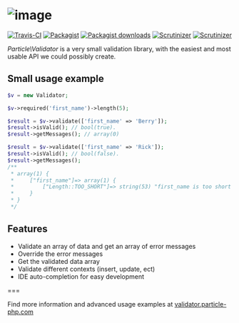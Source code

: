 ![image](https://cloud.githubusercontent.com/assets/6495166/7207286/8b48105e-e538-11e4-9dfa-97c7fb2398aa.png)
===

[![Travis-CI](https://img.shields.io/travis/particle-php/Validator/master.svg)](https://travis-ci.org/particle-php/Validator)
[![Packagist](https://img.shields.io/packagist/v/particle/validator.svg)](https://packagist.org/packages/particle/validator)
[![Packagist downloads](https://img.shields.io/packagist/dt/particle/validator.svg)](https://packagist.org/packages/particle/validator)
[![Scrutinizer](https://img.shields.io/scrutinizer/g/particle-php/Validator.svg)](https://scrutinizer-ci.com/g/particle-php/Validator/?branch=master)
[![Scrutinizer](https://img.shields.io/scrutinizer/coverage/g/particle-php/Validator/master.svg)](https://scrutinizer-ci.com/g/particle-php/Validator/?branch=master)

*Particle\Validator* is a very small validation library, with the easiest and most usable API we could possibly create.

## Small usage example

```php
$v = new Validator;

$v->required('first_name')->length(5);

$result = $v->validate(['first_name' => 'Berry']);
$result->isValid(); // bool(true).
$result->getMessages(); // array(0)

$result = $v->validate(['first_name' => 'Rick']);
$result->isValid(); // bool(false).
$result->getMessages();
/**
 * array(1) {
 *     ["first_name"]=> array(1) {
 *         ["Length::TOO_SHORT"]=> string(53) "first_name is too short and must be 5 characters long"
 *     }
 * }
 */
```

## Features

* Validate an array of data and get an array of error messages
* Override the error messages
* Get the validated data array
* Validate different contexts (insert, update, ect)
* IDE auto-completion for easy development

===

Find more information and advanced usage examples at [validator.particle-php.com](http://validator.particle-php.com)
